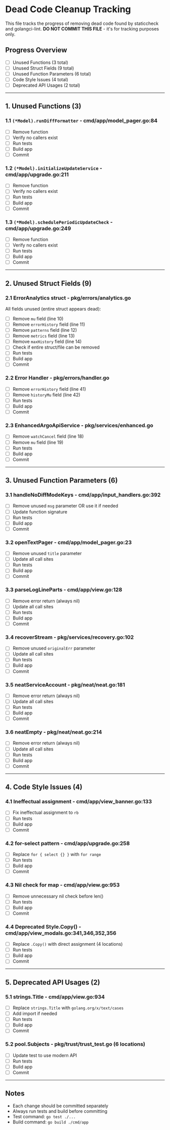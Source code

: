 # Dead Code Cleanup Tracking

This file tracks the progress of removing dead code found by staticcheck and golangci-lint.
**DO NOT COMMIT THIS FILE** - it's for tracking purposes only.

## Progress Overview
- [ ] Unused Functions (3 total)
- [ ] Unused Struct Fields (9 total)
- [ ] Unused Function Parameters (6 total)
- [ ] Code Style Issues (4 total)
- [ ] Deprecated API Usages (2 total)

---

## 1. Unused Functions (3)

### 1.1 `(*Model).runDiffFormatter` - cmd/app/model_pager.go:84
- [ ] Remove function
- [ ] Verify no callers exist
- [ ] Run tests
- [ ] Build app
- [ ] Commit

### 1.2 `(*Model).initializeUpdateService` - cmd/app/upgrade.go:211
- [ ] Remove function
- [ ] Verify no callers exist
- [ ] Run tests
- [ ] Build app
- [ ] Commit

### 1.3 `(*Model).schedulePeriodicUpdateCheck` - cmd/app/upgrade.go:249
- [ ] Remove function
- [ ] Verify no callers exist
- [ ] Run tests
- [ ] Build app
- [ ] Commit

---

## 2. Unused Struct Fields (9)

### 2.1 ErrorAnalytics struct - pkg/errors/analytics.go
All fields unused (entire struct appears dead):
- [ ] Remove `mu` field (line 10)
- [ ] Remove `errorHistory` field (line 11)
- [ ] Remove `patterns` field (line 12)
- [ ] Remove `metrics` field (line 13)
- [ ] Remove `maxHistory` field (line 14)
- [ ] Check if entire struct/file can be removed
- [ ] Run tests
- [ ] Build app
- [ ] Commit

### 2.2 Error Handler - pkg/errors/handler.go
- [ ] Remove `errorHistory` field (line 41)
- [ ] Remove `historyMu` field (line 42)
- [ ] Run tests
- [ ] Build app
- [ ] Commit

### 2.3 EnhancedArgoApiService - pkg/services/enhanced.go
- [ ] Remove `watchCancel` field (line 18)
- [ ] Remove `mu` field (line 19)
- [ ] Run tests
- [ ] Build app
- [ ] Commit

---

## 3. Unused Function Parameters (6)

### 3.1 handleNoDiffModeKeys - cmd/app/input_handlers.go:392
- [ ] Remove unused `msg` parameter OR use it if needed
- [ ] Update function signature
- [ ] Run tests
- [ ] Build app
- [ ] Commit

### 3.2 openTextPager - cmd/app/model_pager.go:23
- [ ] Remove unused `title` parameter
- [ ] Update all call sites
- [ ] Run tests
- [ ] Build app
- [ ] Commit

### 3.3 parseLogLineParts - cmd/app/view.go:128
- [ ] Remove error return (always nil)
- [ ] Update all call sites
- [ ] Run tests
- [ ] Build app
- [ ] Commit

### 3.4 recoverStream - pkg/services/recovery.go:102
- [ ] Remove unused `originalErr` parameter
- [ ] Update all call sites
- [ ] Run tests
- [ ] Build app
- [ ] Commit

### 3.5 neatServiceAccount - pkg/neat/neat.go:181
- [ ] Remove error return (always nil)
- [ ] Update all call sites
- [ ] Run tests
- [ ] Build app
- [ ] Commit

### 3.6 neatEmpty - pkg/neat/neat.go:214
- [ ] Remove error return (always nil)
- [ ] Update all call sites
- [ ] Run tests
- [ ] Build app
- [ ] Commit

---

## 4. Code Style Issues (4)

### 4.1 Ineffectual assignment - cmd/app/view_banner.go:133
- [ ] Fix ineffectual assignment to `rb`
- [ ] Run tests
- [ ] Build app
- [ ] Commit

### 4.2 for-select pattern - cmd/app/upgrade.go:258
- [ ] Replace `for { select {} }` with `for range`
- [ ] Run tests
- [ ] Build app
- [ ] Commit

### 4.3 Nil check for map - cmd/app/view.go:953
- [ ] Remove unnecessary nil check before len()
- [ ] Run tests
- [ ] Build app
- [ ] Commit

### 4.4 Deprecated Style.Copy() - cmd/app/view_modals.go:341,346,352,356
- [ ] Replace `.Copy()` with direct assignment (4 locations)
- [ ] Run tests
- [ ] Build app
- [ ] Commit

---

## 5. Deprecated API Usages (2)

### 5.1 strings.Title - cmd/app/view.go:934
- [ ] Replace `strings.Title` with `golang.org/x/text/cases`
- [ ] Add import if needed
- [ ] Run tests
- [ ] Build app
- [ ] Commit

### 5.2 pool.Subjects - pkg/trust/trust_test.go (6 locations)
- [ ] Update test to use modern API
- [ ] Run tests
- [ ] Build app
- [ ] Commit

---

## Notes
- Each change should be committed separately
- Always run tests and build before committing
- Test command: `go test ./...`
- Build command: `go build ./cmd/app`
